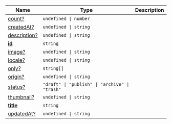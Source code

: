 <section id="main" data-note="AUTO-GENERATED CONTENT, DO NOT EDIT DIRECTLY!">

| Name                                                                                                | Type                                                      | Description |
| --------------------------------------------------------------------------------------------------- | --------------------------------------------------------- | ----------- |
| [count?](https://schemata.lamnhan.com/content/reference/interfaces/category.html#count)             | <code>undefined \| number</code>                          |             |
| [createdAt?](https://schemata.lamnhan.com/content/reference/interfaces/category.html#createdat)     | <code>undefined \| string</code>                          |             |
| [description?](https://schemata.lamnhan.com/content/reference/interfaces/category.html#description) | <code>undefined \| string</code>                          |             |
| [**id**](https://schemata.lamnhan.com/content/reference/interfaces/category.html#id)                | <code>string</code>                                       |             |
| [image?](https://schemata.lamnhan.com/content/reference/interfaces/category.html#image)             | <code>undefined \| string</code>                          |             |
| [locale?](https://schemata.lamnhan.com/content/reference/interfaces/category.html#locale)           | <code>undefined \| string</code>                          |             |
| [only?](https://schemata.lamnhan.com/content/reference/interfaces/category.html#only)               | <code>string[]</code>                                     |             |
| [origin?](https://schemata.lamnhan.com/content/reference/interfaces/category.html#origin)           | <code>undefined \| string</code>                          |             |
| [status?](https://schemata.lamnhan.com/content/reference/interfaces/category.html#status)           | <code>"draft" \| "publish" \| "archive" \| "trash"</code> |             |
| [thumbnail?](https://schemata.lamnhan.com/content/reference/interfaces/category.html#thumbnail)     | <code>undefined \| string</code>                          |             |
| [**title**](https://schemata.lamnhan.com/content/reference/interfaces/category.html#title)          | <code>string</code>                                       |             |
| [updatedAt?](https://schemata.lamnhan.com/content/reference/interfaces/category.html#updatedat)     | <code>undefined \| string</code>                          |             |

</section>

